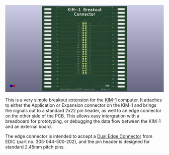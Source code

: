 ![PCB](images/kim1breakout.png)

This is a very simple breakout extension for the [KIM-1](https://en.wikipedia.org/wiki/KIM-1) computer.  It attaches to either the Application or Expansion connector on the KIM-1 and brings the signals out to a standard 2x22 pin header, as well to an edge connector on the other side of the PCB.  This allows easy intergration with a breadboard for prototyping, or debugging the data flow between the KIM-1 and an external board. 

The edge connector is intended to accept a [Dual Edge Connector](https://google.com/search?q=305-044-500-202) from EDIC (part no. 305-044-500-202), and the pin header is designed for standard 2.45mm pitch pins. 
